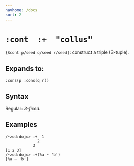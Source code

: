 ```yaml
---
navhome: /docs
sort: 2
---
```


# `:cont  :+  "collus"`

`{$cont p/seed q/seed r/seed}`: construct a triple (3-tuple).

## Expands to:

```
:cons(p :cons(q r))
```

## Syntax

Regular: *3-fixed*.

## Examples

```
/~zod:dojo> :+  1
              2
            3
[1 2 3]
/~zod:dojo> :+(%a ~ 'b')
[%a ~ 'b']
```
